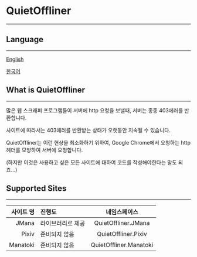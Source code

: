 ﻿# QuietOffliner
* * *
## Language
* * *
[English](./README.md)

[한국어](./README.kor.md)
## What is QuietOffliner
* * *
많은 웹 스크래퍼 프로그램들이 서버에 http 요청을 보낼때,
서버는 종종 403에러를 반환합니다.

사이트에 따라서는 403에러를 반환받는 상태가 오랫동안 지속될 수 있습니다.

QuietOffliner는 이런 현상을 최소화하기 위하여,
Google Chrome에서 요청하는 http헤더를 모방하여 서버에 요청합니다.

(하지만 이것은 사용하고 싶은 모든 사이트에 대하여 코드를 작성해야한다는 말도 되죠...)
## Supported Sites
* * *
|사이트 명  |진행도          |네임스페이스             |
|--------:|:--------------|:---------------------:|
|    JMana|라이브러리로 제공 |QuietOffliner.JMana    |
|    Pixiv|준비되지 않음    |QuietOffliner.Pixiv    |
| Manatoki|준비되지 않음    |QuietOffliner.Manatoki |